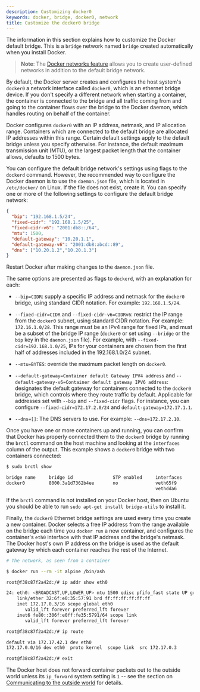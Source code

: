 ```yaml
---
description: Customizing docker0
keywords: docker, bridge, docker0, network
title: Customize the docker0 bridge
---
```


The information in this section explains how to customize the Docker default
bridge. This is a `bridge` network named `bridge` created automatically when you
install Docker.

> **Note**: The [Docker networks feature](/engine/userguide/networking/index.md)
> allows you to create user-defined networks in addition to the default bridge network.

By default, the Docker server creates and configures the host system's `docker0`
a network interface called `docker0`, which is an ethernet bridge device. If you
don't specify a different network when starting a container, the container is
connected to the bridge and all traffic coming from and going to the container
flows over the bridge to the Docker daemon, which handles routing on behalf of
the container.

Docker configures `docker0` with an IP address, netmask, and IP allocation range.
Containers which are connected to the default bridge are allocated IP addresses
within this range. Certain default settings apply to the default bridge unless
you specify otherwise. For instance, the default maximum transmission unit (MTU),
or the largest packet length that the container allows, defaults to 1500
bytes.

You can configure the default bridge network's settings using flags to the
`dockerd` command. However, the recommended way to configure the Docker daemon
is to use the `daemon.json` file, which is located in `/etc/docker/` on Linux.
If the file does not exist, create it. You can specify one or more of the
following settings to configure the default bridge network:

```json
{
  "bip": "192.168.1.5/24",
  "fixed-cidr": "192.168.1.5/25",
  "fixed-cidr-v6": "2001:db8::/64",
  "mtu": 1500,
  "default-gateway": "10.20.1.1",
  "default-gateway-v6": "2001:db8:abcd::89",
  "dns": ["10.20.1.2","10.20.1.3"]
}
```

Restart Docker after making changes to the `daemon.json` file.

The same options are presented as flags to `dockerd`, with an explanation for
each:

- `--bip=CIDR`: supply a specific IP address and netmask for the `docker0`
  bridge, using standard CIDR notation. For example: `192.168.1.5/24`.

- `--fixed-cidr=CIDR` and `--fixed-cidr-v6=CIDRv6`: restrict the IP range from
  the `docker0` subnet, using standard CIDR notation. For example:
  `172.16.1.0/28`. This range must be an IPv4 range for fixed IPs, and must
  be a subset of the bridge IP range (`docker0` or set
  using `--bridge` or the `bip` key in the `daemon.json` file). For example,
  with `--fixed-cidr=192.168.1.0/25`, IPs for your containers are chosen from
  the first half of addresses included in the 192.168.1.0/24 subnet.

- `--mtu=BYTES`: override the maximum packet length on `docker0`.

- `--default-gateway=Container default Gateway IPV4 address` and
  `--default-gateway-v6=Container default gateway IPV6 address`: designates the
  default gateway for containers connected to the `docker0` bridge, which
  controls where they route traffic by default. Applicable for addresses set
  with `--bip` and `--fixed-cidr` flags. For instance, you can configure
  `--fixed-cidr=172.17.2.0/24` and `default-gateway=172.17.1.1`.

- `--dns=[]`: The DNS servers to use. For example: `--dns=172.17.2.10`.

Once you have one or more containers up and running, you can confirm that Docker
has properly connected them to the `docker0` bridge by running the `brctl`
command on the host machine and looking at the `interfaces` column of the
output. This example shows a `docker0` bridge with two containers connected:

```bash
$ sudo brctl show

bridge name     bridge id               STP enabled     interfaces
docker0         8000.3a1d7362b4ee       no              veth65f9
                                                        vethdda6
```

If the `brctl` command is not installed on your Docker host, then on Ubuntu you
should be able to run `sudo apt-get install bridge-utils` to install it.

Finally, the `docker0` Ethernet bridge settings are used every time you create a
new container. Docker selects a free IP address from the range available on the
bridge each time you `docker run` a new container, and configures the
container's `eth0` interface with that IP address and the bridge's netmask. The
Docker host's own IP address on the bridge is used as the default gateway by
which each container reaches the rest of the Internet.

```bash
# The network, as seen from a container

$ docker run --rm -it alpine /bin/ash

root@f38c87f2a42d:/# ip addr show eth0

24: eth0: <BROADCAST,UP,LOWER_UP> mtu 1500 qdisc pfifo_fast state UP group default qlen 1000
    link/ether 32:6f:e0:35:57:91 brd ff:ff:ff:ff:ff:ff
    inet 172.17.0.3/16 scope global eth0
       valid_lft forever preferred_lft forever
    inet6 fe80::306f:e0ff:fe35:5791/64 scope link
       valid_lft forever preferred_lft forever

root@f38c87f2a42d:/# ip route

default via 172.17.42.1 dev eth0
172.17.0.0/16 dev eth0  proto kernel  scope link  src 172.17.0.3

root@f38c87f2a42d:/# exit
```

The Docker host does not forward container packets
out to the outside world unless its `ip_forward` system setting is `1` -- see the
section on
[Communicating to the outside world](container-communication.md#communicating-to-the-outside-world)
for details.
